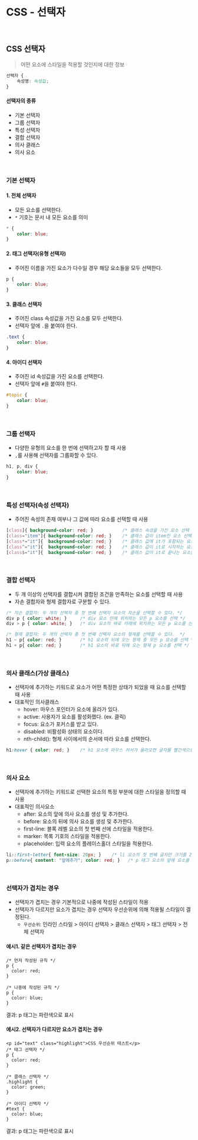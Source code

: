 # CSS - 선택자
<br>

## CSS 선택자
> 어떤 요소에 스타일을 적용할 것인지에 대한 정보
``` css
선택자 {
	속성명: 속성값;
}
```

#### 선택자의 종류
- 기본 선택자
- 그룹 선택자
- 특성 선택자
- 결합 선택자
- 의사 클래스
- 의사 요소

<br>

### 기본 선택자
#### 1. 전체 선택자
- 모든 요소를 선택한다.
- `*` 기호는 문서 내 모든 요소를 의미
``` css
* {
	color: blue;
}
```
#### 2. 태그 선택자(유형 선택자)
- 주어진 이름을 가진 요소가 다수일 경우 해당 요소들을 모두 선택한다.
``` css
p {
	color: blue;
}
```
#### 3. 클래스 선택자
- 주어진 class 속성값을 가진 요소를 모두 선택한다.
- 선택자 앞에 `.`을 붙여야 한다.
``` css
.text {
	color: blue;
}
```
#### 4. 아이디 선택자
- 주어진 id 속성값을 가진 요소를 선택한다.
- 선택자 앞에 `#`을 붙여야 한다.
``` css
#topic {
	color: blue;
}
```
<br>

### 그룹 선택자
- 다양한 유형의 요소를 한 번에 선택하고자 할 때 사용
- `,`를 사용해 선택자를 그룹화할 수 있다.
``` css
h1, p, div {
	color: blue;
}
```
<br>

### 특성 선택자(속성 선택자)
- 주어진 속성의 존재 여부나 그 값에 따라 요소를 선택할 때 사용
``` css
[class]{ background-color: red; }			/* 클래스 속성을 가진 요소 선택 */
[class="item"]{	background-color: red; }	/* 클래스 값이 item인 요소 선택 */
[class*="it"]{	background-color: red; }	/* 클래스 값에 it가 포함되는 요소를 선택 */
[class^="it"]{	background-color: red; }	/* 클래스 값이 it로 시작하는 요소를 선택 */
[class$="it"]{	background-color: red; }	/* 클래스 값이 it로 끝나는 요소를 선택 */
```
<br>

### 결합 선택자
- 두 개 이상의 선택자를 결합시켜 결합된 조건을 만족하는 요소를 선택할 때 사용
- 자손 결합자와 형제 결합자로 구분할 수 있다.
``` css
/* 자손 결합자: 두 개의 선택자 중 첫 번째 선택자 요소의 자손을 선택할 수 있다. */
div p { color: white; }		/* div 요소 안에 위치하는 모든 p 요소를 선택 */
div > p { color: white; }	/* div 요소의 바로 아래에 위치하는 모든 p 요소를 선택 */

/* 형제 결합자: 두 개의 선택자 중 첫 번째 선택자 요소의 형제를 선택할 수 있다.  */
h1 ~ p{ color: red; }		/* h1 요소의 뒤에 오는 형제 중 모든 p 요소를 선택 */
h1 + p{ color: red; }		/* h1 요소의 바로 뒤에 오는 형제 p 요소를 선택 */
```
<br>

### 의사 클래스(가상 클래스)
- 선택자에 추가하는 키워드로 요소가 어떤 특정한 상태가 되었을 때 요소를 선택할 때 사용
- 대표적인 의사클래스
	- hover: 마우스 포인터가 요소에 올라가 있다.
	- active: 사용자가 요소를 활성화했다. (ex. 클릭)
	- focus: 요소가 포커스를 받고 있다.
	- disabled: 비활성화 상태의 요소이다.
	- nth-child(): 형제 사이에서의 순서에 따라 요소를 선택한다.
``` css
h1:hover { color: red; } 	/* h1 요소에 마우스 커서가 올라오면 글자를 빨간색으로 하겠다! */
```
<br>

### 의사 요소
- 선택자에 추가하는 키워드로 선택한 요소의 특정 부분에 대한 스타일을 정의할 때 사용
- 대표적인 의사요소
	- after: 요소의 앞에 의사 요소를 생성 및 추가한다.
	- before: 요소의 뒤에 의사 요소를 생성 및 추가한다.
	- first-line: 블록 레벨 요소의 첫 번째 선에 스타일을 적용한다.
	- marker: 목록 기호의 스타일을 적용한다.
	- placeholder: 입력 요소의 플레이스홀더 스타일을 적용한다.
```css
li::first-letter{ font-size: 20px; }	/* li 요소의 첫 번째 글자만 크기를 20px로 하겠다 */
p::before{ content: "앞에추가"; color: red; }	/* p 태그 요소의 앞에 요소를 생성. */	
```
<br>



### 선택자가 겹치는 경우
- 선택자가 겹치는 경우 기본적으로 나중에 작성된 스타일이 적용
- 선택자가 다르지만 요소가 겹치는 경우 선택자 우선순위에 의해 적용될 스타일이 결정된다.
	- `우선순위`:  인라인 스타일 > 아이디 선택자 > 클래스 선택자 > 태그 선택자 > 전체 선택자

#### 예시1. 같은 선택자가 겹치는 경우
```
/* 먼저 작성된 규칙 */
p {
  color: red;
}

/* 나중에 작성된 규칙 */
p {
  color: blue;
}
```
결과: p 태그는 파란색으로 표시  
#### 예시2. 선택자가 다르지만 요소가 겹치는 경우
```
<p id="text" class="highlight">CSS 우선순위 테스트</p>
/* 태그 선택자 */
p {
  color: red;
}

/* 클래스 선택자 */
.highlight {
  color: green;
}

/* 아이디 선택자 */
#text {
  color: blue;
}
```
결과: p 태그는 파란색으로 표시  
